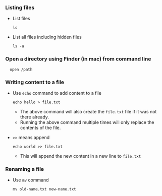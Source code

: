 ### Listing files

- List files

      ls

- List all files including hidden files

      ls -a

### Open a directory using Finder (in mac) from command line

      open /path

### Writing content to a file

- Use `echo` command to add content to a file

      echo hello > file.txt

  - The above command will also create the `file.txt` file if it was not there already.
  - Running the above command multiple times will only replace the contents of the file.

- `>>` means append

      echo world >> file.txt

  - This will append the new content in a new line to `file.txt`

### Renaming a file

- Use `mv` command

      mv old-name.txt new-name.txt
